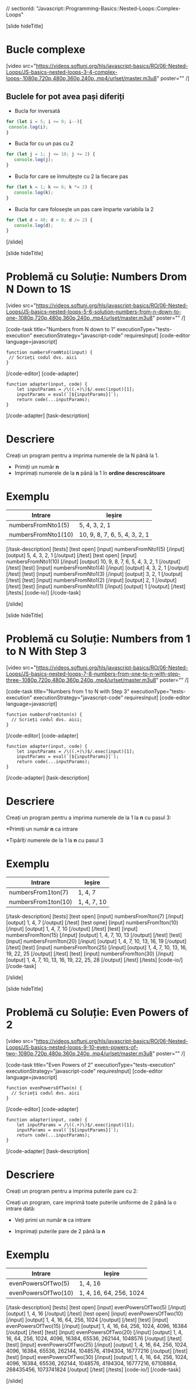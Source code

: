 // sectionId: "Javascript::Programming-Basics::Nested-Loops::Complex-Loops"

[slide hideTitle]
# Bucle complexe

[video src="https://videos.softuni.org/hls/javascript-basics/RO/06-Nested-Loops/JS-basics-nested-loops-3-4-complex-loops-,1080p,720p,480p,360p,240p,.mp4/urlset/master.m3u8" poster="" /]


## Buclele  for pot avea pași diferiți

* Bucla for inversată


``` js live
for (let i = 5; i >= 0; i--){
 console.log(i);
}
```

* Bucla for cu un pas cu 2


``` js live
for (let j = 1; j <= 10; j += 2) {
   console.log(j);
}
```

* Bucla for care se înmulțește cu 2 la fiecare pas

``` js live
for (let k = 1; k <= 6; k *= 2) {
   console.log(k);
}
```

* Bucla for care folosește un pas care împarte variabila la 2

``` js live
for (let d = 40; d > 0; d /= 2) {
   console.log(d);
}
```

[/slide]

[slide hideTitle]
# Problemă cu Soluție: Numbers Drom N Down to 1S

[video src="https://videos.softuni.org/hls/javascript-basics/RO/06-Nested-Loops/JS-basics-nested-loops-5-6-solution-numbers-from-n-down-to-one-,1080p,720p,480p,360p,240p,.mp4/urlset/master.m3u8" poster="" /]

[code-task title="Numbers from N down to 1" executionType="tests-execution" executionStrategy="javascript-code" requiresInput]
[code-editor language=javascript]
```
function numbersFromNto1(input) {
 // Scrieți codul dvs. aici
}

```
[/code-editor]
[code-adapter]
```
function adapter(input, code) {
    let inputParams = /\((.+)\)$/.exec(input)[1];
    inputParams = eval(`[${inputParams}]`);
    return code(...inputParams);
}
```
[/code-adapter]
[task-description]

# Descriere
Creați un program pentru a imprima numerele de la N până la 1.

- Primiți un număr **n** 
- Imprimați  numerele de la **n** până la 1 în **ordine descrescătoare** 

# Exemplu

| **Intrare** | **Ieșire** |
| --- | --- |
| numbersFromNto1(5) | 5, 4, 3, 2, 1 |
| numbersFromNto1(10)| 10, 9, 8, 7, 6, 5, 4, 3, 2, 1 |


[/task-description]
[tests]
[test open]
[input]
numbersFromNto1(5)
[/input]
[output]
5, 4, 3, 2, 1
[/output]
[/test]
[test open]
[input]
numbersFromNto1(10)
[/input]
[output]
10, 9, 8, 7, 6, 5, 4, 3, 2, 1
[/output]
[/test]
[test]
[input]
numbersFromNto1(4)
[/input]
[output]
4, 3, 2, 1
[/output]
[/test]
[test]
[input]
numbersFromNto1(3)
[/input]
[output]
3, 2, 1
[/output]
[/test]
[test]
[input]
numbersFromNto1(2)
[/input]
[output]
2, 1
[/output]
[/test]
[test]
[input]
numbersFromNto1(1)
[/input]
[output]
1
[/output]
[/test]
[/tests]
[code-io/]
[/code-task]

[/slide]

[slide hideTitle]
# Problemă cu Soluție: Numbers from 1 to N With Step 3

[video src="https://videos.softuni.org/hls/javascript-basics/RO/06-Nested-Loops/JS-basics-nested-loops-7-8-numbers-from-one-to-n-with-step-three-,1080p,720p,480p,360p,240p,.mp4/urlset/master.m3u8" poster="" /]

[code-task title="Numbers from 1 to N with Step 3" executionType="tests-execution" executionStrategy="javascript-code" requiresInput]
[code-editor language=javascript]
```
function numbersFrom1ton(n) {
  // Scrieți codul dvs. aici;
}
```
[/code-editor]
[code-adapter]
```
function adapter(input, code) {
    let inputParams = /\((.+)\)$/.exec(input)[1];
    inputParams = eval(`[${inputParams}]`);
    return code(...inputParams);
}
```
[/code-adapter]
[task-description]

# Descriere
Creați un program pentru a imprima numerele de la 1 la **n** cu pasul 3:

*Primiți un număr **n** ca intrare

*Tipăriți numerele de la 1 la **n** cu pasul 3

# Exemplu
| **Intrare** | **Ieșire** |
| --- | --- |
| numbersFrom1ton(7) | 1, 4, 7 |
| numbersFrom1ton(10) | 1, 4, 7, 10 |

[/task-description]
[tests]
[test open]
[input]
numbersFrom1ton(7)
[/input]
[output]
1, 4, 7
[/output]
[/test]
[test opne]
[input]
numbersFrom1ton(10)
[/input]
[output]
1, 4, 7, 10
[/output]
[/test]
[test]
[input]
numbersFrom1ton(15)
[/input]
[output]
1, 4, 7, 10, 13
[/output]
[/test]
[test]
[input]
numbersFrom1ton(20)
[/input]
[output]
1, 4, 7, 10, 13, 16, 19
[/output]
[/test]
[test]
[input]
numbersFrom1ton(25)
[/input]
[output]
1, 4, 7, 10, 13, 16, 19, 22, 25
[/output]
[/test]
[test]
[input]
numbersFrom1ton(30)
[/input]
[output]
1, 4, 7, 10, 13, 16, 19, 22, 25, 28
[/output]
[/test]
[/tests]
[code-io/]
[/code-task]

[/slide]

[slide hideTitle]
# Problemă cu Soluție: Even Powers of 2

[video src="https://videos.softuni.org/hls/javascript-basics/RO/06-Nested-Loops/JS-basics-nested-loops-9-10-even-powers-of-two-,1080p,720p,480p,360p,240p,.mp4/urlset/master.m3u8" poster="" /]

[code-task title="Even Powers of 2" executionType="tests-execution" executionStrategy="javascript-code" requiresInput]
[code-editor language=javascript]
```
function evenPowersOfTwo(n) {
  // Scrieți codul dvs. aici
}
```
[/code-editor]
[code-adapter]
```
function adapter(input, code) {
    let inputParams = /\((.+)\)$/.exec(input)[1];
    inputParams = eval(`[${inputParams}]`);
    return code(...inputParams);
}
```
[/code-adapter]
[task-description]

# Descriere
Creați un program pentru a imprima puterile pare cu 2:

Creați un program, care imprimă toate puterile uniforme de 2 până la o intrare dată:

* Veți primi un număr **n** ca intrare

* Imprimați puterile pare de 2 până la **n**

# Exemplu

| **Intrare** | **Ieșire** |
| --- | --- |
| evenPowersOfTwo(5) | 1, 4, 16 |
| evenPowersOfTwo(10) | 1, 4, 16, 64, 256, 1024 |

[/task-description]
[tests]
[test open]
[input]
evenPowersOfTwo(5)
[/input]
[output]
1, 4, 16
[/output]
[/test]
[test open]
[input]
evenPowersOfTwo(10)
[/input]
[output]
1, 4, 16, 64, 256, 1024
[/output]
[/test]
[test]
[input]
evenPowersOfTwo(15)
[/input]
[output]
1, 4, 16, 64, 256, 1024, 4096, 16384
[/output]
[/test]
[test]
[input]
evenPowersOfTwo(20)
[/input]
[output]
1, 4, 16, 64, 256, 1024, 4096, 16384, 65536, 262144, 1048576
[/output]
[/test]
[test]
[input]
evenPowersOfTwo(25)
[/input]
[output]
1, 4, 16, 64, 256, 1024, 4096, 16384, 65536, 262144, 1048576, 4194304, 16777216
[/output]
[/test]
[test]
[input]
evenPowersOfTwo(30)
[/input]
[output]
1, 4, 16, 64, 256, 1024, 4096, 16384, 65536, 262144, 1048576, 4194304, 16777216, 67108864, 268435456, 1073741824
[/output]
[/test]
[/tests]
[code-io/]
[/code-task]

[/slide]
